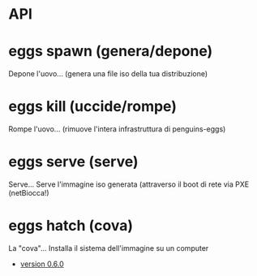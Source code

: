 # API

# eggs spawn (genera/depone)
Depone l'uovo... (genera una file iso della tua distribuzione)

# eggs kill (uccide/rompe)
Rompe l'uovo... (rimuove l'intera infrastruttura di penguins-eggs)

# eggs serve (serve)
Serve... Serve l'immagine iso generata (attraverso il boot di rete via PXE (netBiocca!)

# eggs hatch (cova)
La "cova"... Installa il sistema dell'immagine su un computer

* [version 0.6.0](documents/v060.md)

